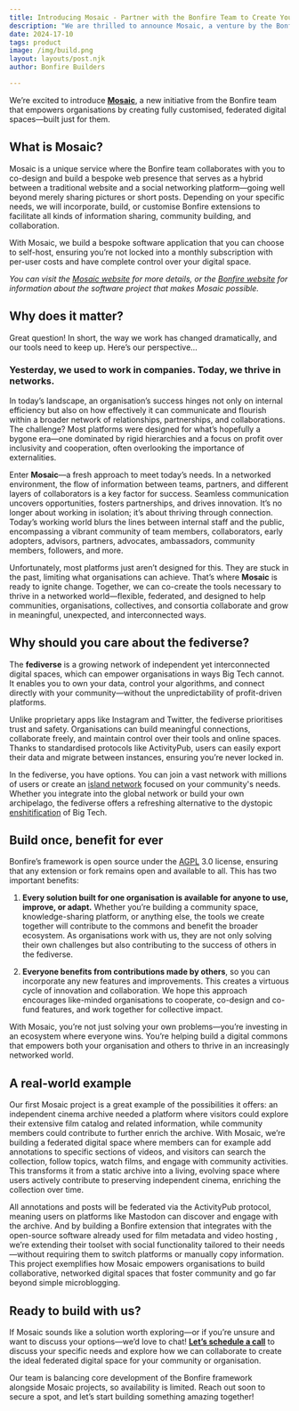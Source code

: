 ```yaml
---
title: Introducing Mosaic - Partner with the Bonfire Team to Create Your Own Federated Digital Space
description: "We are thrilled to announce Mosaic, a venture by the Bonfire team designed to empower organizations by creating fully customized, federated digital spaces tailored to their unique needs."
date: 2024-17-10
tags: product
image: /img/build.png
layout: layouts/post.njk
author: Bonfire Builders

---
```



We’re excited to introduce **[Mosaic](https://bonfirenetworks.org/mosaic/)**, a new initiative from the Bonfire team that empowers organisations by creating fully customised, federated digital spaces—built just for them.

## What is Mosaic?
Mosaic is a unique service where the Bonfire team collaborates with you to co-design and build a bespoke web presence that serves as a hybrid between a traditional website and a social networking platform—going well beyond merely sharing pictures or short posts. Depending on your specific needs, we will incorporate, build, or customise Bonfire extensions to facilitate all kinds of information sharing, community building, and collaboration. 

With Mosaic, we build a bespoke software application that you can choose to self-host, ensuring you’re not locked into a monthly subscription with per-user costs and have complete control over your digital space. 

*You can visit the [Mosaic website](/mosaic/) for more details, or the [Bonfire website](/) for information about the software project that makes Mosaic possible.*

## Why does it matter?
Great question! In short, the way we work has changed dramatically, and our tools need to keep up. Here’s our perspective…

### Yesterday, we used to work in companies. Today, we thrive in networks.
In today’s landscape, an organisation’s success hinges not only on internal efficiency but also on how effectively it can communicate and flourish within a broader network of relationships, partnerships, and collaborations. The challenge? Most platforms were designed for what’s hopefully a bygone era—one dominated by rigid hierarchies and a focus on profit over inclusivity and cooperation, often overlooking the importance of externalities.

Enter **Mosaic**—a fresh approach to meet today’s needs. In a networked environment, the flow of information between teams, partners, and different layers of collaborators is a key factor for success. Seamless communication uncovers opportunities, fosters partnerships, and drives innovation. It’s no longer about working in isolation; it’s about thriving through connection. Today’s working world blurs the lines between internal staff and the public, encompassing a vibrant community of team members, collaborators, early adopters, advisors, partners, advocates, ambassadors, community members, followers, and more. 

Unfortunately, most platforms just aren’t designed for this. They are stuck in the past, limiting what organisations can achieve. That’s where **Mosaic** is ready to ignite change. Together, we can co-create the tools necessary to thrive in a networked world—flexible, federated, and designed to help communities, organisations, collectives, and consortia collaborate and grow in meaningful, unexpected, and interconnected ways.

## Why should you care about the fediverse? 
The **fediverse** is a growing network of independent yet interconnected digital spaces, which can empower organisations in ways Big Tech cannot. It enables you to own your data, control your algorithms, and connect directly with your community—without the unpredictability of profit-driven platforms.

Unlike proprietary apps like Instagram and Twitter, the fediverse prioritises trust and safety. Organisations can build meaningful connections, collaborate freely, and maintain control over their tools and online spaces. Thanks to standardised protocols like ActivityPub, users can easily export their data and migrate between instances, ensuring you’re never locked in.

In the fediverse, you have options. You can join a vast network with millions of users or create an [island network](https://writer.oliphant.social/oliphant/islands) focused on your community's needs. Whether you integrate into the global network or build your own archipelago, the fediverse offers a refreshing alternative to the dystopic [enshitification](https://en.wikipedia.org/wiki/Enshittification) of Big Tech. 

## Build once, benefit for ever
Bonfire’s framework is open source under the [AGPL](https://en.wikipedia.org/wiki/GNU_Affero_General_Public_License) 3.0 license, ensuring that any extension or fork remains open and available to all. This has two important benefits:

1. **Every solution built for one organisation is available for anyone to use, improve, or adapt.** Whether you’re building a community space, knowledge-sharing platform, or anything else, the tools we create together will contribute to the commons and benefit the broader ecosystem. As organisations work with us, they are not only solving their own challenges but also contributing to the success of others in the fediverse. 

2. **Everyone benefits from contributions made by others**, so you can incorporate any new features and improvements. This creates a virtuous cycle of innovation and collaboration. We hope this approach encourages like-minded organisations to cooperate, co-design and co-fund features, and work together for collective impact.

With Mosaic, you’re not just solving your own problems—you’re investing in an ecosystem where everyone wins. You’re helping build a digital commons that empowers both your organisation and others to thrive in an increasingly networked world. 

## A real-world example
Our first Mosaic project is a great example of the possibilities it offers: an independent cinema archive needed a platform where visitors could explore their extensive film catalog and related information, while community members could contribute to further enrich the archive. With Mosaic, we’re building a federated digital space where members can for example add annotations to specific sections of videos, and visitors can search the collection, follow topics, watch films, and engage with community activities. This transforms it from a static archive into a living, evolving space where users actively contribute to preserving independent cinema, enriching the collection over time. 

All annotations and posts will be federated via the ActivityPub protocol, meaning users on platforms like Mastodon can discover and engage with the archive. And by building a Bonfire extension that integrates with the open-source software already used for film metadata and video hosting , we’re extending their toolset with social functionality tailored to their needs—without requiring them to switch platforms or manually copy information. This project exemplifies how Mosaic empowers organisations to build collaborative, networked digital spaces that foster community and go far beyond simple microblogging.

## Ready to build with us?

If Mosaic sounds like a solution worth exploring—or if you’re unsure and want to discuss your options—we’d love to chat! **[Let’s schedule a call](https://calendly.com/bonfire-networks/call)** to discuss your specific needs and explore how we can collaborate to create the ideal federated digital space for your community or organisation.

Our team is balancing core development of the Bonfire framework alongside Mosaic projects, so availability is limited. Reach out soon to secure a spot, and let’s start building something amazing together!
